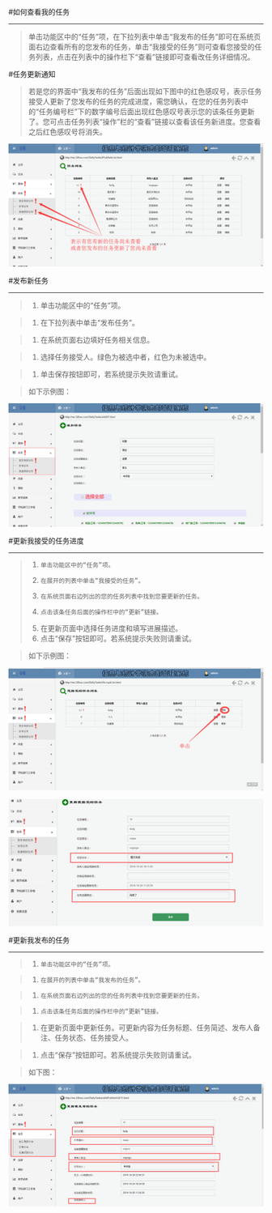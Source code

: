 #如何查看我的任务

----

>单击功能区中的“任务”项，在下拉列表中单击“我发布的任务”即可在系统页面右边查看所有的您发布的任务，单击“我接受的任务”则可查看您接受的任务列表，点击在列表中的操作栏下“查看”链接即可查看改任务详细情况。


#任务更新通知

>若是您的界面中“我发布的任务”后面出现如下图中的红色感叹号，表示任务接受人更新了您发布的任务的完成进度，需您确认，在您的任务列表中的“任务编号栏”下的数字编号后面出现红色感叹号表示您的该条任务更新了。您可点击任务列表“操作”栏的“查看”链接以查看该任务新进度。您查看之后红色感叹号将消失。


![](/assets/chapter1/dt/QQ截图20161026173413.png)



#发布新任务

----

>1.    单击功能区中的“任务”项。

>1.    在下拉列表中单击“发布任务”。

>1.    在系统页面右边填好任务相关信息。

>1.    选择任务接受人。绿色为被选中者，红色为未被选中。

>1.    单击保存按钮即可，若系统提示失败请重试。

>如下示例图：



![](/assets/chapter1/dt/add.png)






#更新我接受的任务进度

----


>1.     单击功能区中的“任务”项。
>1.     在展开的列表中单击“我接受的任务”。
>1.     在系统页面右边列出的您的任务列表中找到您要更新的任务。
>1.     点击该条任务后面的操作栏中的“更新”链接。
>1.    在更新页面中选择任务进度和填写进展描述。
>1.    点击“保存”按钮即可。若系统提示失败则请重试。


>如下示例图：

![](/assets/chapter1/dt/更新.png)

![](/assets/chapter1/dt/更新2.png)






#更新我发布的任务

----

>1.     单击功能区中的“任务”项。

>1.     在展开的列表中单击“我发布的任务”。

>1.     在系统页面右边列出的您的任务列表中找到您要更新的任务。

>1.     点击该条任务后面的操作栏中的“更新”链接。

>1.    在更新页面中更新任务。可更新内容为任务标题、任务简述、发布人备注、任务状态、任务接受人。

>1.    点击“保存”按钮即可。若系统提示失败则请重试。

>如下图：


![](/assets/chapter1/dt/更新3.png)